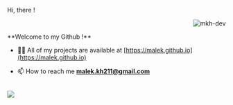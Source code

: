 <p align="left"> Hi, there !</p> <p align="right"> <img src="https://komarev.com/ghpvc/?username=mkh-dev&label=Profile%20views&color=0e75b6&style=flat" alt="mkh-dev" /> </p>
**Welcome to my Github !**

- 👨‍💻 All of my projects are available at [https://malek.github.io](https://malek.github.io)

- 📫 How to reach me **malek.kh211@gmail.com**

<p align="left">
</p>
<br>

<a href="https://www.linkedin.com/in/fsdjin159">
<img src="https://img.shields.io/badge/LinkedIn-0A66C2.svg?&style=for-the-badge&logo=LinkedIn" />
</a>

